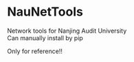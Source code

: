 # NauNetTools

Network tools for Nanjing Audit University  
Can manually install by pip  

Only for reference!!  